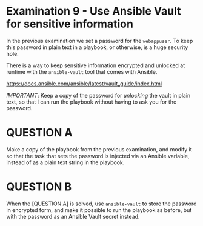 # Examination 9 - Use Ansible Vault for sensitive information

In the previous examination we set a password for the `webappuser`. To keep this password
in plain text in a playbook, or otherwise, is a huge security hole.

There is a way to keep sensitive information encrypted and unlocked at runtime with the
`ansible-vault` tool that comes with Ansible.

https://docs.ansible.com/ansible/latest/vault_guide/index.html

*IMPORTANT*: Keep a copy of the password for _unlocking_ the vault in plain text, so that
I can run the playbook without having to ask you for the password.

# QUESTION A

Make a copy of the playbook from the previous examination, and modify it so that the
task that sets the password is injected via an Ansible variable, instead of as a plain text
string in the playbook.

# QUESTION B

When the [QUESTION A] is solved, use `ansible-vault` to store the password in encrypted
form, and make it possible to run the playbook as before, but with the password as an
Ansible Vault secret instead.

